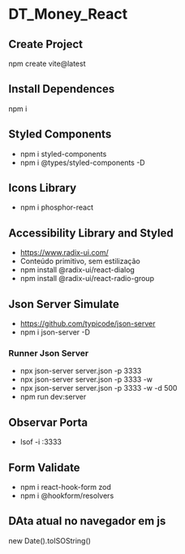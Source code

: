 # DT_Money_React

## Create Project
npm create vite@latest

## Install Dependences
npm i

## Styled Components
- npm i styled-components
- npm i @types/styled-components -D

## Icons Library 
- npm i phosphor-react

## Accessibility Library and Styled
- https://www.radix-ui.com/
- Conteúdo primitivo, sem estilização
- npm install @radix-ui/react-dialog
- npm install @radix-ui/react-radio-group

## Json Server Simulate
- https://github.com/typicode/json-server
- npm i json-server -D

### Runner Json Server
- npx json-server server.json -p 3333
- npx json-server server.json -p 3333 -w
- npx json-server server.json -p 3333 -w -d 500
- npm run dev:server

## Observar Porta
- lsof -i :3333

## Form Validate
- npm i react-hook-form zod
- npm i @hookform/resolvers

## DAta atual no navegador em js
new Date().toISOString()